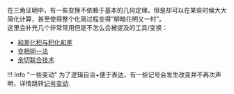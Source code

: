 在三角证明中，有一些变换不依赖于基本的几何定理，但是却可以在某些时候大大简化计算，甚至使得整个化简过程变得“柳暗花明又一村”。  
这里会补充几个非常常用但是不怎么会被提及的工具/变换：

- [和差化积与积化和差](./sum2product.md)
- [变相同一法](./another_equal.md)
- [余切联合技术](./cot.md)

!!! Info "一些变动"
    为了逻辑自洽+便于表达，有一些记号会发生改变并不再次声明，详情跳转[记号变动](../Others/others.md).
